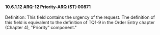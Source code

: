 #### 10.6.1.12 ARQ-12 Priority-ARQ (ST) 00871

Definition: This field contains the urgency of the request. The definition of this field is equivalent to the definition of TQ1-9 in the Order Entry chapter (Chapter 4), "Priority" component."
